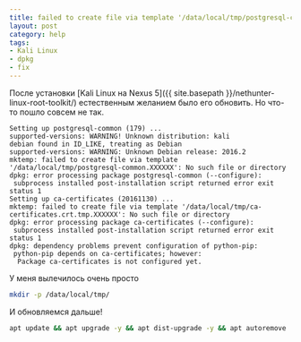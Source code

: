 ```yaml
---
title: failed to create file via template '/data/local/tmp/postgresql-common.XXXXXX'
layout: post
category: help
tags:
- Kali Linux
- dpkg
- fix
---
```


После установки [Kali Linux на Nexus 5]({{ site.basepath }}/nethunter-linux-root-toolkit/) естественным желанием было его обновить. Но что-то пошло совсем не так.

```
Setting up postgresql-common (179) ...
supported-versions: WARNING! Unknown distribution: kali
debian found in ID_LIKE, treating as Debian
supported-versions: WARNING: Unknown Debian release: 2016.2
mktemp: failed to create file via template '/data/local/tmp/postgresql-common.XXXXXX': No such file or directory
dpkg: error processing package postgresql-common (--configure):
 subprocess installed post-installation script returned error exit status 1
Setting up ca-certificates (20161130) ...
mktemp: failed to create file via template '/data/local/tmp/ca-certificates.crt.tmp.XXXXXX': No such file or directory
dpkg: error processing package ca-certificates (--configure):
 subprocess installed post-installation script returned error exit status 1
dpkg: dependency problems prevent configuration of python-pip:
 python-pip depends on ca-certificates; however:
  Package ca-certificates is not configured yet.
```

У меня вылечилось очень просто

```bash
mkdir -p /data/local/tmp/
```

И обновляемся дальше!

```bash
apt update && apt upgrade -y && apt dist-upgrade -y && apt autoremove
```